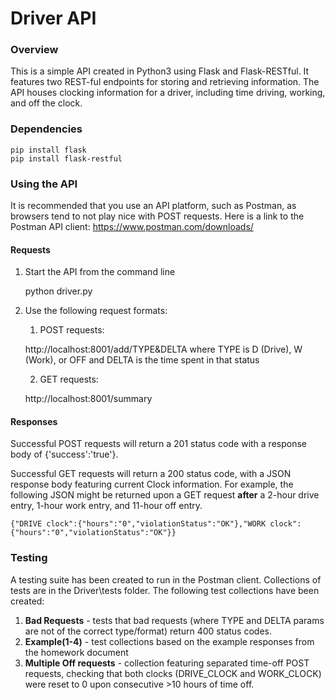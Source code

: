 # Driver API

### Overview

This is a simple API created in Python3 using Flask and Flask-RESTful. It features two REST-ful endpoints for storing and retrieving information. The API houses clocking information for a driver, including time driving, working, and off the clock. 

### Dependencies

    pip install flask
    pip install flask-restful

### Using the API
It is recommended that you use an API platform, such as Postman, as browsers tend to not play nice with POST requests. Here is a link to the Postman API client: https://www.postman.com/downloads/

#### Requests

1. Start the API from the command line

    python driver.py

2. Use the following request formats:
    1. POST requests:

    http://localhost:8001/add/TYPE&DELTA
    where TYPE is D (Drive), W (Work), or OFF
    and DELTA is the time spent in that status

    2. GET requests:

    http://localhost:8001/summary

#### Responses

Successful POST requests will return a 201 status code with a response body of {'success':'true'}.

Successful GET requests will return a 200 status code, with a JSON response body featuring current Clock information. For example, the following JSON might be returned upon a GET request **after** a 2-hour drive entry, 1-hour work entry, and 11-hour off entry. 

    {"DRIVE clock":{"hours":"0","violationStatus":"OK"},"WORK clock":{"hours":"0","violationStatus":"OK"}}

### Testing

A testing suite has been created to run in the Postman client. Collections of tests are in the Driver\tests folder. The following test collections have been created:

1. **Bad Requests** - tests that bad requests (where TYPE and DELTA params are not of the correct type/format) return 400 status codes.
2. **Example(1-4)** - test collections based on the example responses from the homework document
3. **Multiple Off requests** - collection featuring separated time-off POST requests, checking that both clocks (DRIVE_CLOCK and WORK_CLOCK) were reset to 0 upon consecutive >10 hours of time off.


